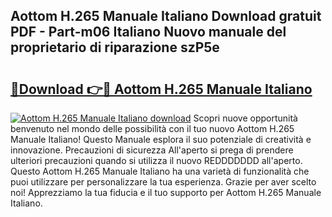 ## Aottom H.265 Manuale Italiano Download gratuit PDF - Part-m06 Italiano Nuovo manuale del proprietario di riparazione szP5e

# <h2><a href="http://dfflx5b.blite.top/?on=Aottom+H.265+Manuale+Italiano">🔗Download 👉🔴 Aottom H.265 Manuale Italiano</a></h2>

[![Aottom H.265 Manuale Italiano download](https://i.imgur.com/lujVjoI.png)](http://dfflx5b.blite.top/?on=Aottom+H.265+Manuale+Italiano)
Scopri nuove opportunità benvenuto nel mondo delle possibilità con il tuo nuovo Aottom H.265 Manuale Italiano! Questo Manuale esplora il suo potenziale di creatività e innovazione. Precauzioni di sicurezza All'aperto si prega di prendere ulteriori precauzioni quando si utilizza il nuovo REDDDDDDD all'aperto. Questo Aottom H.265 Manuale Italiano ha una varietà di funzionalità che puoi utilizzare per personalizzare la tua esperienza. Grazie per aver scelto noi! Apprezziamo la tua fiducia e il tuo supporto per Aottom H.265 Manuale Italiano.
